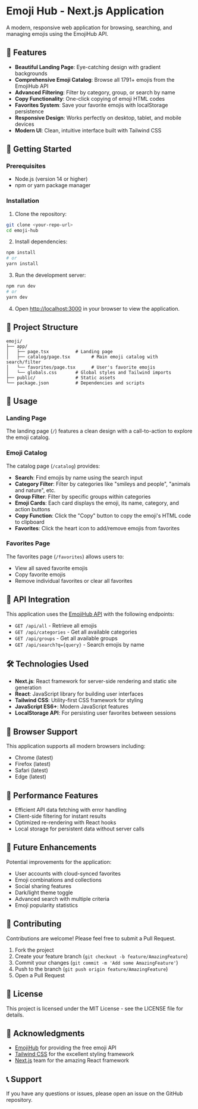 # Emoji Hub - Next.js Application

A modern, responsive web application for browsing, searching, and managing emojis using the EmojiHub API.

## 🌟 Features

- **Beautiful Landing Page**: Eye-catching design with gradient backgrounds
- **Comprehensive Emoji Catalog**: Browse all 1791+ emojis from the EmojiHub API
- **Advanced Filtering**: Filter by category, group, or search by name
- **Copy Functionality**: One-click copying of emoji HTML codes
- **Favorites System**: Save your favorite emojis with localStorage persistence
- **Responsive Design**: Works perfectly on desktop, tablet, and mobile devices
- **Modern UI**: Clean, intuitive interface built with Tailwind CSS

## 🚀 Getting Started

### Prerequisites

- Node.js (version 14 or higher)
- npm or yarn package manager

### Installation

1. Clone the repository:

```bash
git clone <your-repo-url>
cd emoji-hub
```

2. Install dependencies:

```bash
npm install
# or
yarn install
```

3. Run the development server:

```bash
npm run dev
# or
yarn dev
```

4. Open [http://localhost:3000](http://localhost:3000) in your browser to view the application.

## 📁 Project Structure

```
emoji/
├── app/
│   ├── page.tsx          # Landing page
│   ├── catalog/page.tsx        # Main emoji catalog with search/filter
│   └── favorites/page.tsx      # User's favorite emojis
│   └── globals.css       # Global styles and Tailwind imports
├── public/               # Static assets
└── package.json          # Dependencies and scripts
```

## 🎯 Usage

### Landing Page

The landing page (`/`) features a clean design with a call-to-action to explore the emoji catalog.

### Emoji Catalog

The catalog page (`/catalog`) provides:

- **Search**: Find emojis by name using the search input
- **Category Filter**: Filter by categories like "smileys and people", "animals and nature", etc.
- **Group Filter**: Filter by specific groups within categories
- **Emoji Cards**: Each card displays the emoji, its name, category, and action buttons
- **Copy Function**: Click the "Copy" button to copy the emoji's HTML code to clipboard
- **Favorites**: Click the heart icon to add/remove emojis from favorites

### Favorites Page

The favorites page (`/favorites`) allows users to:

- View all saved favorite emojis
- Copy favorite emojis
- Remove individual favorites or clear all favorites

## 🔧 API Integration

This application uses the [EmojiHub API](https://github.com/cheatsnake/emojihub) with the following endpoints:

- `GET /api/all` - Retrieve all emojis
- `GET /api/categories` - Get all available categories
- `GET /api/groups` - Get all available groups
- `GET /api/search?q={query}` - Search emojis by name

## 🛠 Technologies Used

- **Next.js**: React framework for server-side rendering and static site generation
- **React**: JavaScript library for building user interfaces
- **Tailwind CSS**: Utility-first CSS framework for styling
- **JavaScript ES6+**: Modern JavaScript features
- **LocalStorage API**: For persisting user favorites between sessions

## 📱 Browser Support

This application supports all modern browsers including:

- Chrome (latest)
- Firefox (latest)
- Safari (latest)
- Edge (latest)

## 🚦 Performance Features

- Efficient API data fetching with error handling
- Client-side filtering for instant results
- Optimized re-rendering with React hooks
- Local storage for persistent data without server calls

## 🔮 Future Enhancements

Potential improvements for the application:

- User accounts with cloud-synced favorites
- Emoji combinations and collections
- Social sharing features
- Dark/light theme toggle
- Advanced search with multiple criteria
- Emoji popularity statistics

## 🤝 Contributing

Contributions are welcome! Please feel free to submit a Pull Request.

1. Fork the project
2. Create your feature branch (`git checkout -b feature/AmazingFeature`)
3. Commit your changes (`git commit -m 'Add some AmazingFeature'`)
4. Push to the branch (`git push origin feature/AmazingFeature`)
5. Open a Pull Request

## 📄 License

This project is licensed under the MIT License - see the LICENSE file for details.

## 🙏 Acknowledgments

- [EmojiHub](https://github.com/cheatsnake/emojihub) for providing the free emoji API
- [Tailwind CSS](https://tailwindcss.com/) for the excellent styling framework
- [Next.js](https://nextjs.org/) team for the amazing React framework

## 📞 Support

If you have any questions or issues, please open an issue on the GitHub repository.
